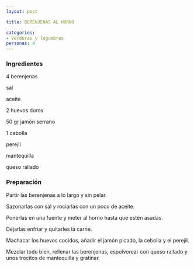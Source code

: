 ```yaml
---
layout: post

title: BERENJENAS AL HORNO

categories:
- Verduras y legumbres
personas: 4 
---
```


<h3>Ingredientes</h3>
4 berenjenas

sal

aceite

2 huevos duros

50 gr jamón serrano

1 cebolla

perejil

mantequilla

queso rallado

<h3>Preparación</h3>
Partir las berenjenas a lo largo y sin pelar.

Sazonarlas con sal y rociarlas con un poco de aceite.

Ponerlas en una fuente y meter al horno hasta que estén asadas.

Dejarlas enfriar y quitarles la carne.

Machacar los huevos cocidos, añadir el jamón picado, la cebolla y el perejil.

Mezclar todo bien, rellenar las berenjenas, espolvorear con queso rallado y unos trocitos de mantequilla y gratinar.

